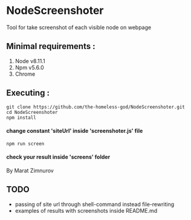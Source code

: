 # NodeScreenshoter

Tool for take screenshot of each visible node on webpage

## Minimal requirements :

1. Node v8.11.1
2. Npm v5.6.0
3. Chrome

## Executing :

```shell
git clone https://github.com/the-homeless-god/NodeScreenshoter.git
cd NodeScreenshoter
npm install
```

#### change constant 'siteUrl' inside 'screenshoter.js' file

```shell
npm run screen
```

#### check your result inside 'screens' folder

By Marat Zimnurov

## TODO

- passing of site url through shell-command instead file-rewriting
- examples of results with screenshots inside README.md
